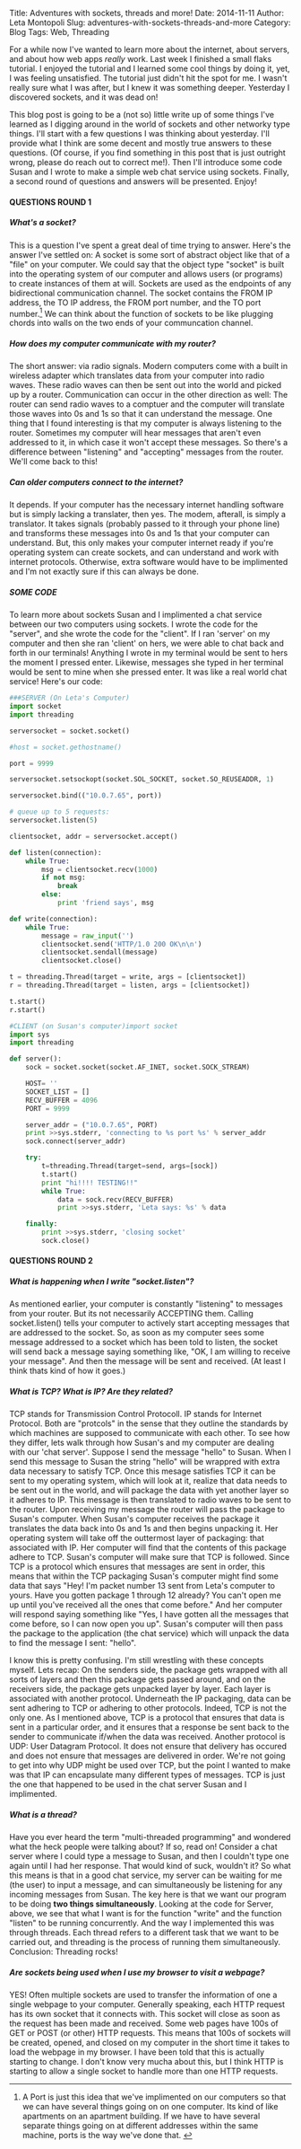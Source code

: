 Title: Adventures with sockets, threads and more!
Date: 2014-11-11 
Author: Leta Montopoli
Slug: adventures-with-sockets-threads-and-more
Category: Blog
Tags: Web, Threading

For a while now I've wanted to learn more about the internet, about
servers, and about how web apps *really* work. Last week I finished a
small flaks tutorial. I enjoyed the tutorial and I learned some cool
things by doing it, yet, I was feeling unsatisfied. The tutorial just
didn't hit the spot for me. I wasn't really sure what I was after, but I
knew it was something deeper. Yesterday I discovered sockets, and it was
dead on!

This blog post is going to be a (not so) little write up of some things
I've learned as I digging around in the world of sockets and other
networky type things. I'll start with a few questions I was thinking
about yesterday. I'll provide what I think are some decent and mostly
true answers to these questions. (Of course, if you find something in
this post that is just outright wrong, please do reach out to correct
me!). Then I'll introduce some code Susan and I wrote to make a simple
web chat service using sockets. Finally, a second round of questions and
answers will be presented. Enjoy!

#### QUESTIONS ROUND 1

##### What's a socket?

This is a question I've spent a great deal of time trying to answer.
Here's the answer I've settled on: A socket is some sort of abstract
object like that of a "file" on your computer. We could say that the
object type "socket" is built into the operating system of our computer
and allows users (or programs) to create instances of them at will.
Sockets are used as the endpoints of any bidirectional communication
channel. The socket contains the FROM IP address, the TO IP address, the
FROM port number, and the TO port
number.[^1] We can think about the function of sockets to be like plugging chords
into walls on the two ends of your communcation channel.

##### How does my computer communicate with my router?

The short answer: via radio signals. Modern computers come with a built
in wireless adapter which translates data from your computer into radio
waves. These radio waves can then be sent out into the world and picked
up by a router. Communication can occur in the other direction as well:
The router can send radio waves to a comptuer and the computer will
translate those waves into 0s and 1s so that it can understand the
message. One thing that I found interesting is that my computer is
always listening to the router. Sometimes my computer will hear messages
that aren't even addressed to it, in which case it won't accept these
messages. So there's a difference between "listening" and "accepting"
messages from the router. We'll come back to this!

##### Can older computers connect to the internet?

It depends. If your computer has the necessary internet handling
software but is simply lacking a translater, then yes. The modem,
afterall, is simply a translator. It takes signals (probably passed to
it through your phone line) and transforms these messages into 0s and 1s
that your computer can understand. But, this only makes your computer
internet ready if you're operating system can create sockets, and can
understand and work with internet protocols. Otherwise, extra software
would have to be implimented and I'm not exactly sure if this can always
be done.

##### SOME CODE

To learn more about sockets Susan and I implimented a chat service
between our two computers using sockets. I wrote the code for the
"server", and she wrote the code for the "client". If I ran 'server' on
my computer and then she ran 'client' on hers, we were able to chat back
and forth in our terminals! Anything I wrote in my terminal would be
sent to hers the moment I pressed enter. Likewise, messages she typed in
her terminal would be sent to mine when she pressed enter. It was like a
real world chat service! Here's our code:

```python
###SERVER (On Leta's Computer)
import socket 
import threading

serversocket = socket.socket()

#host = socket.gethostname()

port = 9999

serversocket.setsockopt(socket.SOL_SOCKET, socket.SO_REUSEADDR, 1)

serversocket.bind(("10.0.7.65", port))

# queue up to 5 requests:
serversocket.listen(5)

clientsocket, addr = serversocket.accept()

def listen(connection):
    while True:
        msg = clientsocket.recv(1000)
        if not msg:
            break
        else:
            print 'friend says', msg

def write(connection):
    while True:
        message = raw_input('')
        clientsocket.send('HTTP/1.0 200 OK\n\n')
        clientsocket.sendall(message)
        clientsocket.close()

t = threading.Thread(target = write, args = [clientsocket])
r = threading.Thread(target = listen, args = [clientsocket])

t.start()
r.start()
```

```python
#CLIENT (on Susan's computer)import socket
import sys
import threading

def server():
    sock = socket.socket(socket.AF_INET, socket.SOCK_STREAM)

    HOST= ''
    SOCKET_LIST = []
    RECV_BUFFER = 4096
    PORT = 9999

    server_addr = ("10.0.7.65", PORT)
    print >>sys.stderr, 'connecting to %s port %s' % server_addr
    sock.connect(server_addr)

    try:
        t=threading.Thread(target=send, args=[sock])
        t.start()
        print "hi!!!! TESTING!!"
        while True:
            data = sock.recv(RECV_BUFFER)
            print >>sys.stderr, 'Leta says: %s' % data

    finally:
        print >>sys.stderr, 'closing socket'
        sock.close()
```

#### QUESTIONS ROUND 2

##### What is happening when I write "socket.listen"?

As mentioned earlier, your computer is constantly "listening" to
messages from your router. But its not necessarily ACCEPTING them.
Calling socket.listen() tells your computer to actively start accepting
messages that are addressed to the socket. So, as soon as my computer
sees some message addressed to a socket which has been told to listen,
the socket will send back a message saying something like, "OK, I am
willing to receive your message". And then the message will be sent and
received. (At least I think thats kind of how it goes.)

##### What is TCP? What is IP? Are they related?

TCP stands for Transmission Control Protocoll. IP stands for Internet
Protocol. Both are "protcols" in the sense that they outline the
standards by which machines are supposed to communicate with each other.
To see how they differ, lets walk through how Susan's and my computer
are dealing with our 'chat server'. Suppose I send the message "hello"
to Susan. When I send this message to Susan the string "hello" will be
wrappred with extra data necessary to satisfy TCP. Once this mesage
satisfies TCP it can be sent to my operating system, which will look at
it, realize that data needs to be sent out in the world, and will
package the data with yet another layer so it adheres to IP. This
message is then translated to radio waves to be sent to the router. Upon
receiving my message the router will pass the package to Susan's
computer. When Susan's computer receives the package it translates the
data back into 0s and 1s and then begins unpacking it. Her operating
system will take off the outtermost layer of packaging: that associated
with IP. Her computer will find that the contents of this package adhere
to TCP. Susan's computer will make sure that TCP is followed. Since TCP
is a protocol which ensures that messages are sent in order, this means
that within the TCP packaging Susan's computer might find some data that
says "Hey! I'm packet number 13 sent from Leta's computer to yours. Have
you gotten package 1 through 12 already? You can't open me up until
you've received all the ones that come before." And her computer will
respond saying something like "Yes, I have gotten all the messages that
come before, so I can now open you up". Susan's computer will then pass
the package to the application (the chat service) which will unpack the
data to find the message I sent: "hello".

I know this is pretty confusing. I'm still wrestling with these concepts
myself. Lets recap: On the senders side, the package gets wrapped with
all sorts of layers and then this package gets passed around, and on the
receivers side, the package gets unpacked layer by layer. Each layer is
associated with another protocol. Underneath the IP packaging, data can
be sent adhering to TCP or adhering to other protocols. Indeed, TCP is
not the only one. As I mentioned above, TCP is a protocol that ensures
that data is sent in a particular order, and it ensures that a response
be sent back to the sender to communicate if/when the data was received.
Another protocol is UDP: User Datagram Protocol. It does not ensure that
delivery has occured and does not ensure that messages are delivered in
order. We're not going to get into why UDP might be used over TCP, but
the point I wanted to make was that IP can encapsulate many different
types of messages. TCP is just the one that happened to be used in the
chat server Susan and I implimented.

##### What is a thread?

Have you ever heard the term "multi-threaded programming" and wondered
what the heck people were talking about? If so, read on! Consider a chat
server where I could type a message to Susan, and then I couldn't type
one again until I had her response. That would kind of suck, wouldn't
it? So what this means is that in a good chat service, my server can be
waiting for me (the user) to input a message, and can simultaneously be
listening for any incoming messages from Susan. The key here is that we
want our program to be doing **two things simultaneously**. Looking at
the code for Server, above, we see that what I want is for the function
"write" and the function "listen" to be running concurrently. And the
way I implemented this was through threads. Each thread refers to a
different task that we want to be carried out, and threading is the
process of running them simultaneously. Conclusion: Threading rocks!

##### Are sockets being used when I use my browser to visit a webpage?

YES! Often multiple sockets are used to transfer the information of one
a single webpage to your computer. Generally speaking, each HTTP request
has its own socket that it connects with. This socket will close as soon
as the request has been made and received. Some web pages have 100s of
GET or POST (or other) HTTP requests. This means that 100s of sockets
will be created, opened, and closed on my computer in the short time it
takes to load the webpage in my browser. I have been told that this is
actually starting to change. I don't know very mucha about this, but I
think HTTP is starting to allow a single socket to handle more than one
HTTP requests.



[^1]: A Port is just this idea that we've implimented on our computers so
that we can have several things going on on one computer. Its kind
of like apartments on an apartment building. If we have to have
several separate things going on at different addresses within the
same machine, ports is the way we've done
that. 
